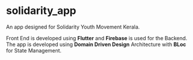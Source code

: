 # solidarity_app

An app designed for Solidarity Youth Movement Kerala.

Front End is developed using **Flutter** and **Firebase** is used for the Backend.
The app is developed using **Domain Driven Design** Architecture with **BLoc** for State Management. 
